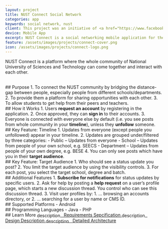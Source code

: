 ```yaml
---
layout: project
title: NUST Connect Social Network
categories: app
keywords: social network, nust
client: This project was an initiative of <a href="https://www.facebook.com/NEC.NUST/" rel="noopener" target="_blank">NUST Entrepreneurs Club</a>, where I was the project manager and headed the development team.
device: Mobile App
excerpt: NUST Connect is a social networking mobile application for the community of NUST university.
feature: /assets/images/projects/connect-cover.png
icon: /assets/images/projects/connect-logo.png
---
```


NUST Connect is a platform where the whole community of National University of Sciences and Technology can come together and interact with each other.

<br>
## Purpose
1. To connect the NUST community by bridging the distance-gap between people, especially people from different schools/departments.
2. To provide them a platform for sharing opportunities with each other.
3. To allow students to get help from their peers and teachers.

<br>
## How it Works
1. Users <b>request an account</b> by registering in the application.
2. Once approved, they can <b>sign in</b> to their accounts.
3. Everyone is connected with everyone else by default (i.e. you see posts from whole community in your <b>timeline</b>), unless they <b>unfollow</b> someone.

<br>
## Key Feature: Timeline
1. Updates from everyone (except people you unfollowed) appear in your timeline.
2. Updates are grouped under/filtered by three categories:
  - Public – Updates from everyone</li>
  - School – Updates from people of your own school, e.g. SEECS
  - Department – Updates from people of your own degree, e.g. BESE
4. You can only see posts which have you in their <b>target audience</b>.

<br>
## Key Feature: Target Audience
1. Who should see a status update you post?
2. You limit the target audience by using the visibility controls.
3. For each post, you select the target school, degree and batch.

<br>
## Additional Features
1. <b>Subscribe for notifications</b> for status updates by specific users.
2. Ask for help by posting a <b>help request</b> on a user’s profile page, which starts a new discussion thread. You control who can see this discussion thread.
3. Visit user profiles by:
  1. ... browsing an accounts directory, or
  2. ... searching for a user by name or CMS ID.

<br>
## Supported Platforms
- Android

<br>
## Programming Languages
- Java
- PHP

<br>
## Learn More
<a class="mdc-button" href="/assets/projects/connect/SRS_v1.3.pdf">
  <span class="mdc-button__ripple"></span>
  <span class="mdc-button__label">
    <span class="material-icons" style="vertical-align: middle;">description</span>
    &nbsp; Requirements Sepcification
  </span>
  <span class="mdc-button__touch"></span>
</a>
<a class="mdc-button" href="/assets/projects/connect/SDD_v1.0.pdf">
  <span class="mdc-button__ripple"></span>
  <span class="mdc-button__label">
    <span class="material-icons" style="vertical-align: middle;">description</span>
    &nbsp; Design Description
  </span>
  <span class="mdc-button__touch"></span>
</a>
<a class="mdc-button" href="/assets/projects/connect/SysArch_v1.0.pdf">
  <span class="mdc-button__ripple"></span>
  <span class="mdc-button__label">
    <span class="material-icons" style="vertical-align: middle;">description</span>
    &nbsp; Detailed Architecture
  </span>
  <span class="mdc-button__touch"></span>
</a>
